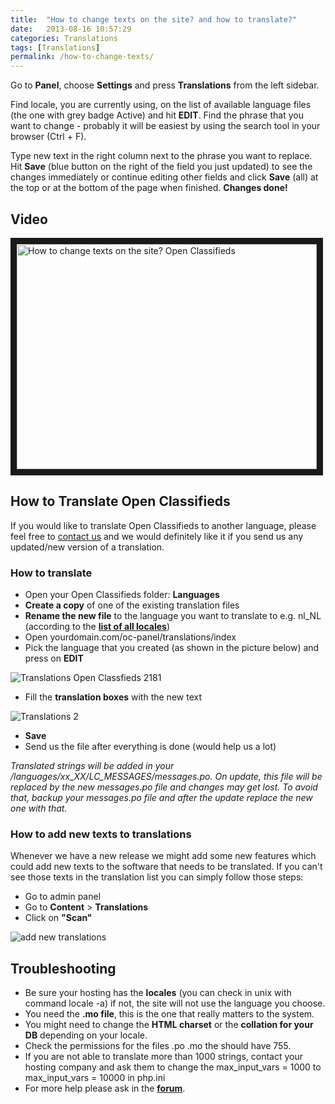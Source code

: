 ```yaml
---
title:  "How to change texts on the site? and how to translate?"
date:   2013-08-16 10:57:29
categories: Translations
tags: [Translations]
permalink: /how-to-change-texts/
---
```

Go to **Panel**, choose **Settings** and press **Translations** from the left sidebar.

Find locale, you are currently using, on the list of available language files (the one with grey badge Active) and hit **EDIT**. Find the phrase that you want to change - probably it will be easiest by using the search tool in your browser (Ctrl + F).

Type new text in the right column next to the phrase you want to replace. Hit **Save** (blue button on the right of the field you just updated) to see the changes immediately or continue editing other fields and click **Save** (all) at the top or at the bottom of the page when finished. **Changes done!**

## Video

<a href="http://www.youtube.com/watch?feature=player_embedded&v=7Ha0SHeQPPA
" target="_blank"><img src="http://img.youtube.com/vi/7Ha0SHeQPPA/0.jpg" 
alt="How to change texts on the site? Open Classifieds " width="480" height="360" border="10" /></a>


## How to Translate Open Classifieds

If you would like to translate Open Classifieds to another language, please feel free to [contact us](http://open-classifieds.com/contact/) and we would definitely like it if you send us any updated/new version of a translation. 

### How to translate

  * Open your Open Classifieds folder: **Languages**
  * **Create a copy** of one of the existing translation files
  * **Rename the new file** to the language you want to translate to e.g. nl_NL (according to the **[list of all locales](http://www.roseindia.net/tutorials/I18N/locales-list.shtml)**)
  * Open yourdomain.com/oc-panel/translations/index
  * Pick the language that you created (as shown in the picture below) and press on **EDIT**
  
![Translations   Open Classfieds 2181](//open-classifieds.com/wp-content/uploads/2010/06/Translations-Open-Classfieds-2181.png)  

  * Fill the **translation boxes** with the new text
  
![Translations 2](//open-classifieds.com/wp-content/uploads/2010/06/Translations-2-1024x221.png)

  * **Save**
  * Send us the file after everything is done (would help us a lot)

_Translated strings will be added in your /languages/xx_XX/LC_MESSAGES/messages.po. On update, this file will be replaced by the new messages.po file and changes may get lost. To avoid that, backup your messages.po file and after the update replace the new one with that._

### How to add new texts to translations

Whenever we have a new release we might add some new features which could add new texts to the software that needs to be translated. If you can't see those texts in the translation list you can simply follow those steps: 

  * Go to admin panel
  * Go to **Content** > **Translations**
  * Click on **"Scan"**

![add new translations](//open-classifieds.com/wp-content/uploads/2010/06/add-new-translations-1024x240.png)

## Troubleshooting

  * Be sure your hosting has the **locales** (you can check in unix with command locale -a) if not, the site will not use the language you choose.
  * You need the **.mo file**, this is the one that really matters to the system.
  * You might need to change the **HTML charset** or the **collation for your DB** depending on your locale.
  * Check the permissions for the files .po .mo the should have 755.
  * If you are not able to translate more than 1000 strings, contact your hosting company and ask them to change the max_input_vars = 1000 to max_input_vars = 10000 in php.ini
  * For more help please ask in the **[forum](http://forums.open-classifieds.com/)**.

